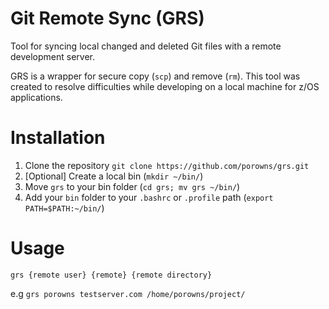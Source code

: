 # Git Remote Sync (GRS)
Tool for syncing local changed and deleted Git files with a remote development server. 

GRS is a wrapper for secure copy (`scp`) and remove (`rm`). This tool was created to resolve difficulties while developing on a local machine for z/OS applications.

# Installation
1. Clone the repository `git clone https://github.com/porowns/grs.git`
2. [Optional] Create a local bin (`mkdir ~/bin/`)
3. Move `grs` to your bin folder (`cd grs; mv grs ~/bin/`)
4. Add your `bin` folder to your `.bashrc` or `.profile` path (`export PATH=$PATH:~/bin/`)

# Usage
`grs {remote user} {remote} {remote directory}`

e.g `grs porowns testserver.com /home/porowns/project/`
